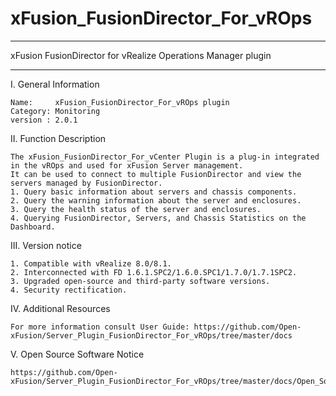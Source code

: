# xFusion_FusionDirector_For_vROps

**********************************************************************************
xFusion FusionDirector for vRealize Operations Manager plugin
**********************************************************************************

I. General Information 

    Name:     xFusion_FusionDirector_For_vROps plugin
    Category: Monitoring 
    version : 2.0.1

II. Function Description
    
    The xFusion_FusionDirector_For_vCenter Plugin is a plug-in integrated in the vROps and used for xFusion Server management. 
    It can be used to connect to multiple FusionDirector and view the servers managed by FusionDirector.
    1. Query basic information about servers and chassis components.
    2. Query the warning information about the server and enclosures.
    3. Query the health status of the server and enclosures.
    4. Querying FusionDirector, Servers, and Chassis Statistics on the Dashboard.
    
III. Version notice

    1. Compatible with vRealize 8.0/8.1.
    2. Interconnected with FD 1.6.1.SPC2/1.6.0.SPC1/1.7.0/1.7.1SPC2.
    3. Upgraded open-source and third-party software versions.
    4. Security rectification.

IV. Additional Resources

    For more information consult User Guide: https://github.com/Open-xFusion/Server_Plugin_FusionDirector_For_vROps/tree/master/docs

V. Open Source Software Notice

    https://github.com/Open-xFusion/Server_Plugin_FusionDirector_For_vROps/tree/master/docs/Open_Source_Software_Notice.doc
